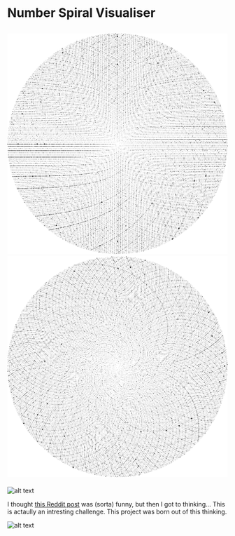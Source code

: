 # Number Spiral Visualiser
![alt text](./graphics/spiral_simple.png)
![alt text](./graphics/vogal_spiral.png)
---

![alt text](https://preview.redd.it/4euqvhs8g2451.jpg?width=960&crop=smart&auto=webp&s=c6cbc79382ce5275c59a035e34cc5c453031df78)

I thought [this Reddit post](https://www.reddit.com/r/ProgrammerHumor/comments/h08sul/i_mean_it_does/) was (sorta) funny, but then I got to thinking... This is actaully an intresting challenge. This project was born out of this thinking.

![alt text](https://i.imgur.com/gmYMMV7.png)